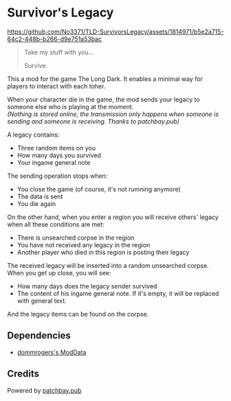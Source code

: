 # Survivor's Legacy


https://github.com/No3371/TLD-SurvivorsLegacy/assets/1814971/b5e2a715-64c2-448b-b266-d9e751a53bac


> Take my stuff with you...
>
> Survive.

This a mod for the game The Long Dark. It enables a minimal way for players to interact with each toher.

When your character die in the game, the mod sends your legacy to someone else who is playing at the moment.  
*(Nothing is stored online, the transmission only happens when someone is sending and someone is receiving. Thanks to patchbay.pub)*

A legacy contains:
- Three random items on you
- How many days you survived 
- Your ingame general note

The sending operation stops when:
- You close the game (of course, it's not rumning anymore)
- The data is sent
- You die again

On the other hand, when you enter a region you will receive others' legacy when all these conditions are met:
- There is unsearched corpse in the region
- You have not received any legacy in the region
- Another player who died in this region is posting their legacy

The received legacy will be inserted into a random unsearched corpse. When you get up close, you will see:
- How many days does the legacy sender survived
- The content of his ingame general note. If it's empty, it will be replaced with general text.

And the legacy items can be found on the corpse.

## Dependencies

- [dommrogers's ModData](https://github.com/dommrogers/ModData/)

## Credits

Powered by [patchbay.pub](https://patchbay.pub)
